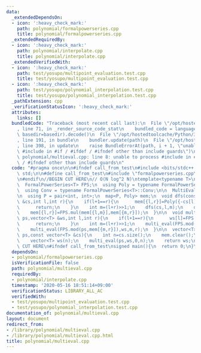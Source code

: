 ```yaml
---
data:
  _extendedDependsOn:
  - icon: ':heavy_check_mark:'
    path: polynomial/formalpowerseries.cpp
    title: polynomial/formalpowerseries.cpp
  _extendedRequiredBy:
  - icon: ':heavy_check_mark:'
    path: polynomial/interpolate.cpp
    title: polynomial/interpolate.cpp
  _extendedVerifiedWith:
  - icon: ':heavy_check_mark:'
    path: test/yosupo/multipoint_evaluation.test.cpp
    title: test/yosupo/multipoint_evaluation.test.cpp
  - icon: ':heavy_check_mark:'
    path: test/yosupo/polynomial_interpolation.test.cpp
    title: test/yosupo/polynomial_interpolation.test.cpp
  _pathExtension: cpp
  _verificationStatusIcon: ':heavy_check_mark:'
  attributes:
    links: []
  bundledCode: "Traceback (most recent call last):\n  File \"/opt/hostedtoolcache/Python/3.8.6/x64/lib/python3.8/site-packages/onlinejudge_verify/documentation/build.py\"\
    , line 71, in _render_source_code_stat\n    bundled_code = language.bundle(stat.path,\
    \ basedir=basedir).decode()\n  File \"/opt/hostedtoolcache/Python/3.8.6/x64/lib/python3.8/site-packages/onlinejudge_verify/languages/cplusplus.py\"\
    , line 191, in bundle\n    bundler.update(path)\n  File \"/opt/hostedtoolcache/Python/3.8.6/x64/lib/python3.8/site-packages/onlinejudge_verify/languages/cplusplus_bundle.py\"\
    , line 398, in update\n    raise BundleErrorAt(path, i + 1, \"unable to process\
    \ #include in #if / #ifdef / #ifndef other than include guards\")\nonlinejudge_verify.languages.cplusplus_bundle.BundleErrorAt:\
    \ polynomial/multieval.cpp: line 8: unable to process #include in #if / #ifdef\
    \ / #ifndef other than include guards\n"
  code: "#pragma once\n\n#ifndef call_from_test\n#include <bits/stdc++.h>\nusing namespace\
    \ std;\n\n#define call_from_test\n#include \"formalpowerseries.cpp\"\n#undef call_from_test\n\
    \n#endif\n//BEGIN CUT HERE\n// O(N log^2 N)\ntemplate<typename T>\nstruct MultiEval{\n\
    \  FormalPowerSeries<T> FPS;\n  using Poly = typename FormalPowerSeries<T>::Poly;\n\
    \  using Conv = typename FormalPowerSeries<T>::Conv;\n\n  MultiEval(Conv conv):FPS(conv){}\n\
    \n  using P = pair<int, int>;\n  map<P, Poly> mem;\n  void dfs(const vector<T>\
    \ &cs,int l,int r){\n    if(l+1==r){\n      mem[{l,r}]=Poly({-cs[l],T(1)});\n\
    \      return;\n    }\n    int m=(l+r)>>1;\n    dfs(cs,l,m);\n    dfs(cs,m,r);\n\
    \    mem[{l,r}]=FPS.mul(mem[{l,m}],mem[{m,r}]);\n  }\n\n  void multi_eval(Poly\
    \ ps,vector<T> &ws,int l,int r){\n    if(l+1==r){\n      ws[l]=FPS.mod(ps,mem[{l,r}])[0];\n\
    \      return;\n    }\n    int m=(l+r)>>1;\n    multi_eval(FPS.mod(ps,mem[{l,m}]),ws,l,m);\n\
    \    multi_eval(FPS.mod(ps,mem[{m,r}]),ws,m,r);\n  }\n\n  vector<T> build(Poly\
    \ ps,const vector<T> &cs){\n    int n=cs.size();\n    mem.clear();\n    dfs(cs,0,n);\n\
    \    vector<T> ws(n);\n    multi_eval(ps,ws,0,n);\n    return ws;\n  }\n};\n//END\
    \ CUT HERE\n#ifndef call_from_test\nsigned main(){\n  return 0;\n}\n#endif\n"
  dependsOn:
  - polynomial/formalpowerseries.cpp
  isVerificationFile: false
  path: polynomial/multieval.cpp
  requiredBy:
  - polynomial/interpolate.cpp
  timestamp: '2020-05-16 18:51:14+09:00'
  verificationStatus: LIBRARY_ALL_AC
  verifiedWith:
  - test/yosupo/multipoint_evaluation.test.cpp
  - test/yosupo/polynomial_interpolation.test.cpp
documentation_of: polynomial/multieval.cpp
layout: document
redirect_from:
- /library/polynomial/multieval.cpp
- /library/polynomial/multieval.cpp.html
title: polynomial/multieval.cpp
---
```

